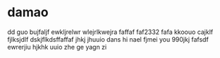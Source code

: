 # damao
dd
guo bujfaljf ewkljrelwr
wlejrlkwejra 
faffaf
faf2332
fafa
kkoouo
cajklf
fjlksjdlf
dskjflkdsffaffaf
jhkj
jhuuio
dans hi nael fjmei you 
990jkj
fafsdf
ewrerjiu
hjkhk
uuio
zhe ge yagn zi
